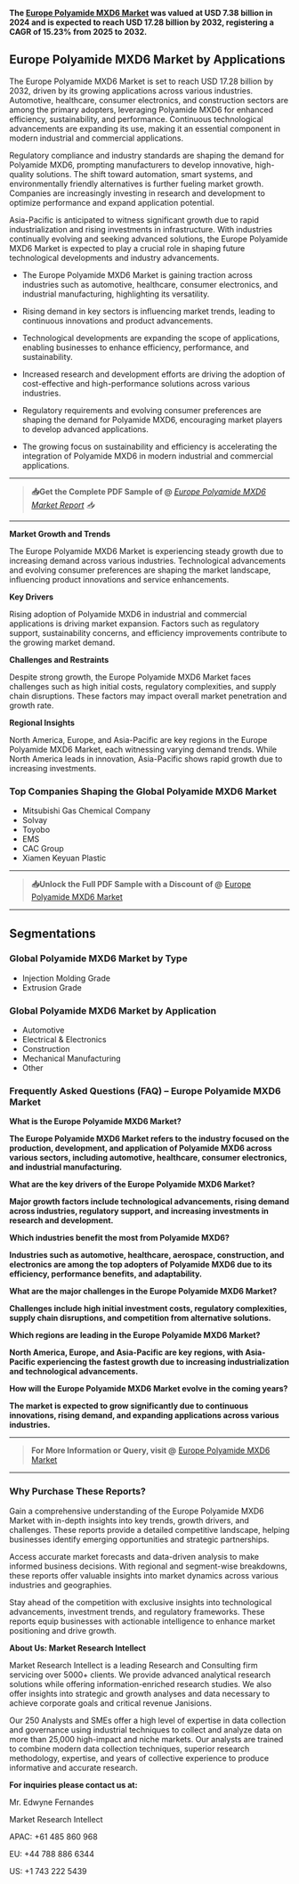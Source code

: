 <p><strong>The <a href="https://www.marketresearchintellect.com/download-sample/?rid=953617&amp;utm_source=Pulse-April-Europe&amp;utm_medium=852">Europe Polyamide MXD6 Market</a> was valued at USD 7.38 billion in 2024 and is expected to reach USD 17.28 billion by 2032, registering a CAGR of 15.23% from 2025 to 2032.</strong></p><h2>Europe Polyamide MXD6 Market by Applications&nbsp;</h2><p><p>The Europe Polyamide MXD6 Market is set to reach USD 17.28 billion by 2032, driven by its growing applications across various industries. Automotive, healthcare, consumer electronics, and construction sectors are among the primary adopters, leveraging Polyamide MXD6 for enhanced efficiency, sustainability, and performance. Continuous technological advancements are expanding its use, making it an essential component in modern industrial and commercial applications.</p><p>Regulatory compliance and industry standards are shaping the demand for Polyamide MXD6, prompting manufacturers to develop innovative, high-quality solutions. The shift toward automation, smart systems, and environmentally friendly alternatives is further fueling market growth. Companies are increasingly investing in research and development to optimize performance and expand application potential.</p><p>Asia-Pacific is anticipated to witness significant growth due to rapid industrialization and rising investments in infrastructure. With industries continually evolving and seeking advanced solutions, the Europe Polyamide MXD6 Market is expected to play a crucial role in shaping future technological developments and industry advancements.</p></p><ul><li><p>The Europe Polyamide MXD6 Market is gaining traction across industries such as automotive, healthcare, consumer electronics, and industrial manufacturing, highlighting its versatility.</p></li><li><p>Rising demand in key sectors is influencing market trends, leading to continuous innovations and product advancements.</p></li><li><p>Technological developments are expanding the scope of applications, enabling businesses to enhance efficiency, performance, and sustainability.</p></li><li><p>Increased research and development efforts are driving the adoption of cost-effective and high-performance solutions across various industries.</p></li><li><p>Regulatory requirements and evolving consumer preferences are shaping the demand for Polyamide MXD6, encouraging market players to develop advanced applications.</p></li><li><p>The growing focus on sustainability and efficiency is accelerating the integration of Polyamide MXD6 in modern industrial and commercial applications.</p></li></ul><hr /><blockquote><p><strong><span class="font-[700]">📥Get the Complete PDF Sample of @ </span></strong><em><span class="font-[700]"><a href="https://www.marketresearchintellect.com/download-sample/?rid=953617&amp;utm_source=Pulse-April-Europe&amp;utm_medium=852" target="_blank" data-tracking-control-name="article-ssr-frontend-pulse_little-text-block" data-tracking-will-navigate="" data-test-link="">Europe Polyamide MXD6 Market Report</a>&nbsp;📥</span></em></p></blockquote><hr /><p class="" data-start="77" data-end="360"><strong data-start="77" data-end="105">Market Growth and Trends</strong></p><p class="" data-start="77" data-end="360">The Europe Polyamide MXD6 Market is experiencing steady growth due to increasing demand across various industries. Technological advancements and evolving consumer preferences are shaping the market landscape, influencing product innovations and service enhancements.</p><p class="" data-start="362" data-end="606"><strong data-start="362" data-end="377">Key Drivers</strong></p><p class="" data-start="362" data-end="606">Rising adoption of Polyamide MXD6 in industrial and commercial applications is driving market expansion. Factors such as regulatory support, sustainability concerns, and efficiency improvements contribute to the growing market demand.</p><p class="" data-start="608" data-end="849"><strong data-start="608" data-end="637">Challenges and Restraints</strong></p><p class="" data-start="608" data-end="849">Despite strong growth, the Europe Polyamide MXD6 Market faces challenges such as high initial costs, regulatory complexities, and supply chain disruptions. These factors may impact overall market penetration and growth rate.</p><p class="" data-start="851" data-end="1095"><strong data-start="851" data-end="872">Regional Insights</strong></p><p class="" data-start="851" data-end="1095">North America, Europe, and Asia-Pacific are key regions in the Europe Polyamide MXD6 Market, each witnessing varying demand trends. While North America leads in innovation, Asia-Pacific shows rapid growth due to increasing investments.</p><p><h3>Top Companies Shaping the Global Polyamide MXD6 Market </h3><ul><li>Mitsubishi Gas Chemical Company</li><li>Solvay</li><li>Toyobo</li><li>EMS</li><li>CAC Group</li><li>Xiamen Keyuan Plastic</li></ul></p><hr /><blockquote><p><strong>📥Unlock the Full PDF Sample with a Discount of @</strong> <a href="https://www.marketresearchintellect.com/ask-for-discount/?rid=953617&amp;utm_source=Pulse-April-Europe&amp;utm_medium=852">Europe Polyamide MXD6 Market</a></p></blockquote><hr /><p><h2>Segmentations</h2><h3>Global Polyamide MXD6 Market by Type</h3><ul><li>Injection Molding Grade</li><li>Extrusion Grade</li></ul><h3>Global Polyamide MXD6 Market by Application</h3><ul><li>Automotive</li><li>Electrical & Electronics</li><li>Construction</li><li>Mechanical Manufacturing</li><li>Other</li></ul></p><h3><strong>Frequently Asked Questions (FAQ) &ndash; Europe Polyamide MXD6 Market</strong></h3><p><strong>What is the Europe Polyamide MXD6 Market?</strong></p><p><strong>The Europe Polyamide MXD6 Market refers to the industry focused on the production, development, and application of Polyamide MXD6 across various sectors, including automotive, healthcare, consumer electronics, and industrial manufacturing.</strong></p><p><strong>What are the key drivers of the Europe Polyamide MXD6 Market?</strong></p><p><strong>Major growth factors include technological advancements, rising demand across industries, regulatory support, and increasing investments in research and development.</strong></p><p><strong>Which industries benefit the most from Polyamide MXD6?</strong></p><p><strong>Industries such as automotive, healthcare, aerospace, construction, and electronics are among the top adopters of Polyamide MXD6 due to its efficiency, performance benefits, and adaptability.</strong></p><p><strong>What are the major challenges in the Europe Polyamide MXD6 Market?</strong></p><p><strong>Challenges include high initial investment costs, regulatory complexities, supply chain disruptions, and competition from alternative solutions.</strong></p><p><strong>Which regions are leading in the Europe Polyamide MXD6 Market?</strong></p><p><strong>North America, Europe, and Asia-Pacific are key regions, with Asia-Pacific experiencing the fastest growth due to increasing industrialization and technological advancements.</strong></p><p><strong>How will the Europe Polyamide MXD6 Market evolve in the coming years?</strong></p><p><strong>The market is expected to grow significantly due to continuous innovations, rising demand, and expanding applications across various industries.</strong></p><hr /><blockquote><p><span class="font-[700]"><strong>For More Information or Query, visit&nbsp;@</strong>&nbsp;</span><span class="font-[700]"><a href="https://www.marketresearchintellect.com/product/global-polyamide-mxd6-market/?utm_source=Linkedin&utm_medium=852" target="_blank" data-tracking-control-name="article-ssr-frontend-pulse_little-text-block" data-tracking-will-navigate="" data-test-link="">Europe Polyamide MXD6 Market</a></span></p></blockquote><hr /><h3><strong data-start="0" data-end="31">Why Purchase These Reports?</strong></h3><p class="" data-start="35" data-end="297">Gain a comprehensive understanding of the Europe Polyamide MXD6 Market with in-depth insights into key trends, growth drivers, and challenges. These reports provide a detailed competitive landscape, helping businesses identify emerging opportunities and strategic partnerships.</p><p class="" data-start="299" data-end="540">Access accurate market forecasts and data-driven analysis to make informed business decisions. With regional and segment-wise breakdowns, these reports offer valuable insights into market dynamics across various industries and geographies.</p><p class="" data-start="542" data-end="784">Stay ahead of the competition with exclusive insights into technological advancements, investment trends, and regulatory frameworks. These reports equip businesses with actionable intelligence to enhance market positioning and drive growth.</p><p><strong><span class="font-[700]">About Us: Market Research Intellect</span></strong></p><p><span class="">Market Research Intellect is a leading Research and Consulting firm servicing over 5000+ clients. We provide advanced analytical research solutions while offering information-enriched research studies.&nbsp;</span>We also offer insights into strategic and growth analyses and data necessary to achieve corporate goals and critical revenue Janisions.</p><p><span class="">Our 250 Analysts and SMEs offer a high level of expertise in data collection and governance using industrial techniques to collect and analyze data on more than 25,000 high-impact and niche markets. Our analysts are trained to combine modern data collection techniques, superior research methodology, expertise, and years of collective experience to produce informative and accurate research.</span></p><p><strong>For inquiries please contact us at:</strong></p><p>Mr. Edwyne Fernandes</p><p>Market Research Intellect</p><p>APAC: +61 485 860 968</p><p>EU: +44 788 886 6344</p><p>US: +1 743 222 5439</p>